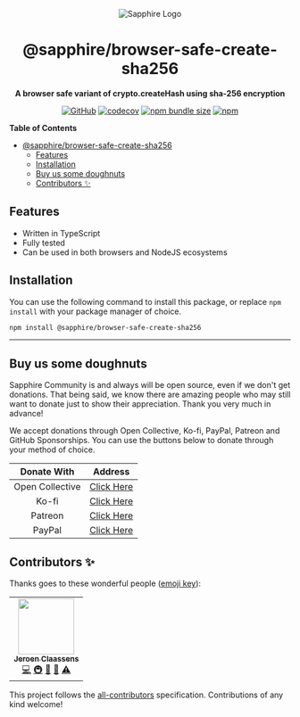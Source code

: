 <div align="center">

![Sapphire Logo](https://cdn.skyra.pw/gh-assets/sapphire-banner.png)

# @sapphire/browser-safe-create-sha256

**A browser safe variant of crypto.createHash using sha-256 encryption**

[![GitHub](https://img.shields.io/github/license/sapphiredev/browser-safe-create-sha256)](https://github.com/sapphiredev/browser-safe-create-sha256/blob/main/LICENSE.md)
[![codecov](https://codecov.io/gh/sapphiredev/browser-safe-create-sha256/branch/main/graph/badge.svg?token=OEGIV6RFDO)](https://codecov.io/gh/sapphiredev/browser-safe-create-sha256)
[![npm bundle size](https://img.shields.io/bundlephobia/min/@sapphire/browser-safe-create-sha256?logo=webpack&style=flat-square)](https://bundlephobia.com/result?p=@sapphire/browser-safe-create-sha256)
[![npm](https://img.shields.io/npm/v/@sapphire/browser-safe-create-sha256?color=crimson&logo=npm&style=flat-square)](https://www.npmjs.com/package/@sapphire/browser-safe-create-sha256)

</div>

**Table of Contents**

-   [@sapphire/browser-safe-create-sha256](#sapphirebrowser-safe-create-sha256)
    -   [Features](#features)
    -   [Installation](#installation)
    -   [Buy us some doughnuts](#buy-us-some-doughnuts)
    -   [Contributors ✨](#contributors-%E2%9C%A8)

## Features

-   Written in TypeScript
-   Fully tested
-   Can be used in both browsers and NodeJS ecosystems

## Installation

You can use the following command to install this package, or replace `npm install` with your package manager of choice.

```sh
npm install @sapphire/browser-safe-create-sha256
```

---

## Buy us some doughnuts

Sapphire Community is and always will be open source, even if we don't get donations. That being said, we know there are amazing people who may still want to donate just to show their appreciation. Thank you very much in advance!

We accept donations through Open Collective, Ko-fi, PayPal, Patreon and GitHub Sponsorships. You can use the buttons below to donate through your method of choice.

|   Donate With   |                       Address                       |
| :-------------: | :-------------------------------------------------: |
| Open Collective | [Click Here](https://sapphirejs.dev/opencollective) |
|      Ko-fi      |      [Click Here](https://sapphirejs.dev/kofi)      |
|     Patreon     |    [Click Here](https://sapphirejs.dev/patreon)     |
|     PayPal      |     [Click Here](https://sapphirejs.dev/paypal)     |

## Contributors ✨

Thanks goes to these wonderful people ([emoji key](https://allcontributors.org/docs/en/emoji-key)):

<!-- ALL-CONTRIBUTORS-LIST:START - Do not remove or modify this section -->
<!-- prettier-ignore-start -->
<!-- markdownlint-disable -->
<table>
  <tr>
    <td align="center"><a href="https://favware.tech/"><img src="https://avatars3.githubusercontent.com/u/4019718?v=4?s=100" width="100px;" alt=""/><br /><sub><b>Jeroen Claassens</b></sub></a><br /><a href="https://github.com/sapphiredev/browser-safe-create-sha256/commits?author=favna" title="Code">💻</a> <a href="#infra-favna" title="Infrastructure (Hosting, Build-Tools, etc)">🚇</a> <a href="#projectManagement-favna" title="Project Management">📆</a> <a href="https://github.com/sapphiredev/browser-safe-create-sha256/commits?author=favna" title="Documentation">📖</a> <a href="https://github.com/sapphiredev/browser-safe-create-sha256/commits?author=favna" title="Tests">⚠️</a></td>
  </tr>
</table>

<!-- markdownlint-restore -->
<!-- prettier-ignore-end -->

<!-- ALL-CONTRIBUTORS-LIST:END -->

This project follows the [all-contributors](https://github.com/all-contributors/all-contributors) specification. Contributions of any kind welcome!
